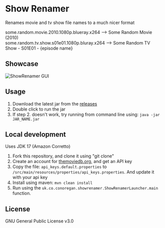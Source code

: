 # Show Renamer
Renames movie and tv show file names to a much nicer format

some.random.movie.2010.1080p.blueray.x264 --> Some Random Movie (2010) <br/>
some.random.tv.show.s01e01.1080p.bluray.x264 --> Some Random TV Show - S01E01 - {episode name} <br/>

## Showcase
![ShowRenamer GUI](https://i.imgur.com/ApsynPZ.png)

## Usage
1. Download the latest jar from the [releases](https://github.com/c-eg/ShowRenamer/releases)
2. Double click to run the jar
3. If step 2. doesn't work, try running from command line using: `java -jar JAR_NAME.jar`

## Local development
Uses JDK 17 (Amazon Corretto)
1. Fork this repository, and clone it using "git clone"
2. Create an account for [themoviedb.org](https://www.themoviedb.org/), and get an API key
3. Copy the file: `api_keys.default.properties` to `/src/main/resources/properties/api_keys.properties`. And update it with your api key
4. Install using maven: `mvn clean install`
5. Run using the `uk.co.conoregan.showrenamer.ShowRenamerLauncher.main` function.

## License
GNU General Public License v3.0
